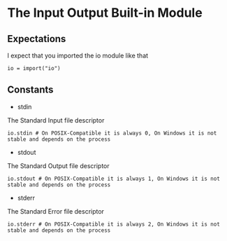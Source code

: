 # The Input Output Built-in Module

## Expectations

I expect that you imported the io module like that

```
io = import("io")
```

## Constants

- stdin

The Standard Input file descriptor

```
io.stdin # On POSIX-Compatible it is always 0, On Windows it is not stable and depends on the process
```

- stdout

The Standard Output file descriptor

```
io.stdout # On POSIX-Compatible it is always 1, On Windows it is not stable and depends on the process
```

- stderr

The Standard Error file descriptor

```
io.stderr # On POSIX-Compatible it is always 2, On Windows it is not stable and depends on the process
```
